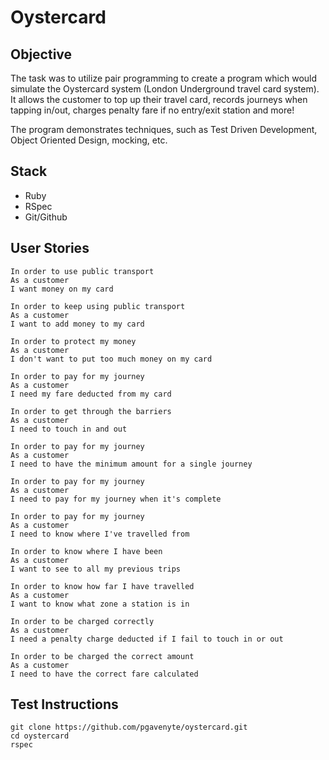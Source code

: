 # Oystercard

Objective
---------

The task was to utilize pair programming to create a program which would simulate the Oystercard system (London Underground travel card system). It allows the customer to top up their travel card, records journeys when tapping in/out, charges penalty fare if no entry/exit station and more! 

The program demonstrates techniques, such as Test Driven Development, Object Oriented Design, mocking, etc. 


Stack
-----

- Ruby
- RSpec
- Git/Github

User Stories
-----------

```
In order to use public transport
As a customer
I want money on my card

In order to keep using public transport
As a customer
I want to add money to my card

In order to protect my money
As a customer
I don't want to put too much money on my card

In order to pay for my journey
As a customer
I need my fare deducted from my card

In order to get through the barriers
As a customer
I need to touch in and out

In order to pay for my journey
As a customer
I need to have the minimum amount for a single journey

In order to pay for my journey
As a customer
I need to pay for my journey when it's complete

In order to pay for my journey
As a customer
I need to know where I've travelled from

In order to know where I have been
As a customer
I want to see to all my previous trips

In order to know how far I have travelled
As a customer
I want to know what zone a station is in

In order to be charged correctly
As a customer
I need a penalty charge deducted if I fail to touch in or out

In order to be charged the correct amount
As a customer
I need to have the correct fare calculated
```

Test Instructions
------

```
git clone https://github.com/pgavenyte/oystercard.git
cd oystercard
rspec
```


